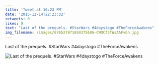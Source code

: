 ```yaml
---
title: 'Tweet at 10:23 PM'
date: '2015-12-14T22:23:32'
retweets: 0
likes: 0
text: "Last of the prequels. #StarWars #4daystogo #TheForceAwakens"
img_filename: /images/676527971650375686-CWOCf3TWsAAFvGh.jpg
---
```

Last of the prequels. #StarWars #4daystogo #TheForceAwakens

![Last of the prequels. #StarWars #4daystogo #TheForceAwakens](/images/676527971650375686-CWOCf3TWsAAFvGh.jpg "Last of the prequels. #StarWars #4daystogo #TheForceAwakens")
